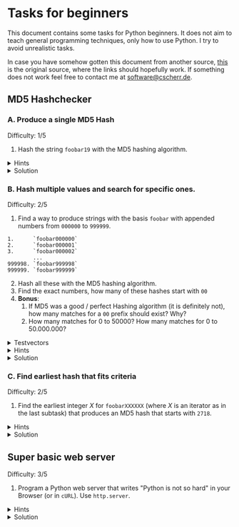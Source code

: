 # Tasks for beginners

This document contains some tasks for Python beginners. It does not aim to teach general 
programming techniques, only how to use Python. I try to avoid unrealistic tasks.

In case you have somehow gotten this document from another source, 
[this](https://git.cscherr.de/PlexSheep/py-basic/src/branch/master/Tasks.md) is the original 
source, where the links should hopefully work. If something does not work feel free to contact 
me at [software@cscherr.de](mailto:admin@cscherr.de).

## MD5 Hashchecker

### A. Produce a single MD5 Hash

Difficulty: 1/5

1. Hash the string `foobar19` with the MD5 hashing algorithm.

<details>
<summary>Hints</summary>

- Use Pythons `hashlib`.
- Your hashing function does not take strings for input, only raw data (bytes).
- You need to explicitly tell your hash to actually process the input.
- When printing your results, the result may be interpreted as data for characters. 
  You want the numeric value of the result in Hexadecimal.

</details>
<details>
<summary>Solution</summary>

The MD5 hash of `foobar19` is `fa5c65d5438f849387d3fdda2be4dd65`.

[Example Code](src/md5.py)

</details>

### B. Hash multiple values and search for specific ones.

Difficulty: 2/5

1. Find a way to produce strings with the basis `foobar` with appended numbers from `000000` to 
`999999`.

```text
1.      `foobar000000`
2.      `foobar000001`
3.      `foobar000002`
        ...
999998. `foobar999998`
999999. `foobar999999`
```

2. Hash all these with the MD5 hashing algorithm.
3. Find the exact numbers, how many of these hashes start with `00`
4. **Bonus**: 
    1. If MD5 was a good / perfect Hashing algorithm (it is definitely not), 
       how many matches for a `00` prefix should exist? Why?
    2. How many matches for $0$ to $50000$? How many matches for $0$ to $50.000.000$?

<details>
<summary>Testvectors</summary>

Last 5 Matches

```text
999384 | 009671fd23fa783df1fff63516e5d115
999751 | 00ec2ade58f75c44b7300294497f7fb1
999844 | 009cfd7949b577a3311d9db3ee49c15d
999852 | 006fe04f7d3f710f93d3e6324506154a
999902 | 00c063364ddffa1bdf338dfcf0319424
```

</details>
<details>
<summary>Hints</summary>

- Use a for loop to do the thing X times
- Use Pythons string formatting to put the numbers and string together
- Use Options for the `%d` Placeholder to get $0$ to be displayed as `000000`
- After hashing, check if your current hash matches the search. 
  Print it if that is the case to see if the match is a false positive.
- Increment a number on each match. The value of that number after the loop is how many
  Hashes start with `00` for this task.

</details>
<details>
<summary>Solution</summary>

There are 3889 hashes for `foobar000000` to `foobar999999` that produce an MD5 Hash that starts 
with `00`.

[Code Example](src/md5range.py)

**Bonus** 
We want $N/16^2$ occurrences for an ideal hashing algorithm, where $N$ is the maximum of our range 
$+ 1$. 

$16^2$ comes from $2$ characters in a range of `0` to `e` (Hexadecimal).

We want the hashing algorithm to spread out as much as possible, no value should be more common 
than any other value. This is essential for the security of the hashing algorithm. 

| Value        | Ideal Occurences |
|--------------|------------------|
| $1.000.000$  | $\approx 3906$   |
| $500.000$    | $\approx 1953$   |
| $50.000.000$ | $\approx 195312$ |

</details>

### C. Find earliest hash that fits criteria

Difficulty: 2/5

1. Find the earliest integer $X$ for `foobarXXXXXX` (where $X$ is an iterator as in the last 
subtask) that produces an MD5 hash that starts with `2718`.

<details>
<summary>Hints</summary>

- You can reuse most code from the last subtask.
- Match against the new prefix, but stop when you find it. 
- Display the index number in each loop iteration.

</details>
<details>
<summary>Solution</summary>

The first hash with prefix `2718` occurs at $i=70559$.

```text
070559 | 2718e5ee6d05091ce6dad023e55ee19c
```

[Code Example](src/md5range-4.py)

</details>

## Super basic web server

Difficulty: 3/5

1. Program a Python web server that writes "Python is not so hard" in your Browser (or in `cURL`).
   Use `http.server`.

<details>
<summary>Hints</summary>

- Use `http.server.SimpleHTTPRequestHandler` and `io.BytesIO`.
- Define your own class that inherits `SimpleHTTPRequestHandler`.
- You don't need to implement `do_GET()`.
- Implement your own `send_head()` method. This is the method that writes your response (not 
  completely on it's own, but unless you feel like inspecting standard libraries, just do what 
  I'm saying.).
- `send_head()` should take no arguments (other than `self`) and return some readable buffer.
- Don't forget to set the headers for HTTP before sending the body.
- Your OS might block hosting to ports < 1000. Try to host your web server to `localhost:8080`.

</details>
<details>
<summary>Solution</summary>

Take a look at the provided Code Example.

[Code Example](src/miniweb.py)

</details>
